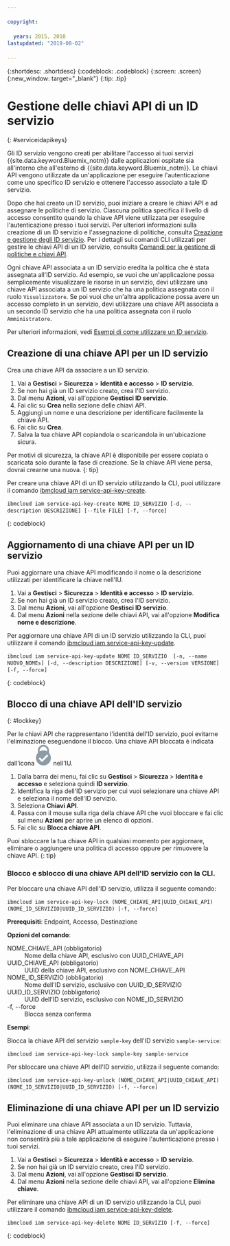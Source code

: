 ```yaml
---

copyright:

  years: 2015, 2018
lastupdated: "2018-08-02"

---
```


{:shortdesc: .shortdesc}
{:codeblock: .codeblock}
{:screen: .screen}
{:new_window: target="_blank"}
{:tip: .tip}


# Gestione delle chiavi API di un ID servizio
{: #serviceidapikeys}

Gli ID servizio vengono creati per abilitare l'accesso ai tuoi servizi {{site.data.keyword.Bluemix_notm}} dalle applicazioni ospitate sia all'interno che all'esterno di {{site.data.keyword.Bluemix_notm}}. Le chiavi API vengono utilizzate da un'applicazione per eseguire l'autenticazione come uno specifico ID servizio e ottenere l'accesso associato a tale ID servizio.

Dopo che hai creato un ID servizio, puoi iniziare a creare le chiavi API e ad assegnare le politiche di servizio. Ciascuna politica specifica il livello di accesso consentito quando la chiave API viene utilizzata per eseguire l'autenticazione presso i tuoi servizi. Per ulteriori informazioni sulla creazione di un ID servizio e l'assegnazione di politiche, consulta [Creazione e gestione degli ID servizio](/docs/iam/serviceid.html#serviceids). Per i dettagli sui comandi CLI utilizzati per gestire le chiavi API di un ID servizio, consulta [Comandi per la gestione di politiche e chiavi API](/docs/cli/reference/ibmcloud/cli_api_policy.html#ibmcloud_commands_iam).

Ogni chiave API associata a un ID servizio eredita la politica che è stata assegnata all'ID servizio. Ad esempio, se vuoi che un'applicazione possa semplicemente visualizzare le risorse in un servizio, devi utilizzare una chiave API associata a un ID servizio che ha una politica assegnata con il ruolo `Visualizzatore`. Se poi vuoi che un'altra applicazione possa avere un accesso completo in un servizio, devi utilizzare una chiave API associata a un secondo ID servizio che ha una politica assegnata con il ruolo `Amministratore`.

Per ulteriori informazioni, vedi [Esempi di come utilizzare un ID servizio](/docs/iam/serviceid.html#examples-of-how-to-use-a-service-id).

## Creazione di una chiave API per un ID servizio

Crea una chiave API da associare a un ID servizio.

1. Vai a **Gestisci** &gt; **Sicurezza** &gt; **Identità e accesso** &gt; **ID servizio**.
2. Se non hai già un ID servizio creato, crea l'ID servizio.
3. Dal menu **Azioni**, vai all'opzione **Gestisci ID servizio**.
4. Fai clic su **Crea** nella sezione delle chiavi API.
5. Aggiungi un nome e una descrizione per identificare facilmente la chiave API.
6. Fai clic su **Crea**.
7. Salva la tua chiave API copiandola o scaricandola in un'ubicazione sicura.

Per motivi di sicurezza, la chiave API è disponibile per essere copiata o scaricata solo durante la fase di creazione. Se la chiave API viene persa, dovrai crearne una nuova.
{: tip}

Per creare una chiave API di un ID servizio utilizzando la CLI, puoi utilizzare il comando [ibmcloud iam service-api-key-create](/docs/cli/reference/ibmcloud/cli_api_policy.html#ibmcloud_iam_api_key_create).
```
ibmcloud iam service-api-key-create NOME ID_SERVIZIO [-d, --description DESCRIZIONE] [--file FILE] [-f, --force]
```
{: codeblock}

## Aggiornamento di una chiave API per un ID servizio

Puoi aggiornare una chiave API modificando il nome o la descrizione utilizzati per identificare la chiave nell'IU.

1. Vai a **Gestisci** &gt; **Sicurezza** &gt; **Identità e accesso** &gt; **ID servizio**.
2. Se non hai già un ID servizio creato, crea l'ID servizio.
3. Dal menu **Azioni**, vai all'opzione **Gestisci ID servizio**.
4. Dal menu **Azioni** nella sezione delle chiavi API, vai all'opzione **Modifica nome e descrizione**.

Per aggiornare una chiave API di un ID servizio utilizzando la CLI, puoi utilizzare il comando [ibmcloud iam service-api-key-update](/docs/cli/reference/ibmcloud/cli_api_policy.html#ibmcloud_iam_api_key_update).
```
ibmcloud iam service-api-key-update NOME ID_SERVIZIO  [-n, --name NUOVO_NOMEs] [-d, --description DESCRIZIONE] [-v, --version VERSIONE] [-f, --force]
```
{: codeblock}

## Blocco di una chiave API dell'ID servizio
{: #lockkey}

Per le chiavi API che rappresentano l'identità dell'ID servizio, puoi evitarne l'eliminazione eseguendone il blocco. Una chiave API bloccata è indicata dall'icona ![Icona di bloccato](images/locked.svg "Bloccato") nell'IU. 

1. Dalla barra dei menu, fai clic su **Gestisci** &gt; **Sicurezza** &gt; **Identità e accesso** e seleziona quindi **ID servizio**.
2. Identifica la riga dell'ID servizio per cui vuoi selezionare una chiave API e seleziona il nome dell'ID servizio.
3. Seleziona **Chiavi API**.
4. Passa con il mouse sulla riga della chiave API che vuoi bloccare e fai clic sul menu **Azioni** per aprire un elenco di opzioni.
5. Fai clic su **Blocca chiave API**.

Puoi sbloccare la tua chiave API in qualsiasi momento per aggiornare, eliminare o aggiungere una politica di accesso oppure per rimuovere la chiave API.
{: tip}

### Blocco e sblocco di una chiave API dell'ID servizio con la CLI.

Per bloccare una chiave API dell'ID servizio, utilizza il seguente comando:

```
ibmcloud iam service-api-key-lock (NOME_CHIAVE_API|UUID_CHIAVE_API) (NOME_ID_SERVIZIO|UUID_ID_SERVIZIO) [-f, --force]
```

<strong>Prerequisiti</strong>:  Endpoint, Accesso, Destinazione

<strong>Opzioni del comando</strong>:
<dl>
  <dt>NOME_CHIAVE_API (obbligatorio)</dt>
  <dd>Nome della chiave API, esclusivo con UUID_CHIAVE_API</dd>
  <dt>UUID_CHIAVE_API (obbligatorio)</dt>
  <dd>UUID della chiave API, esclusivo con NOME_CHIAVE_API</dd>
  <dt>NOME_ID_SERVIZIO (obbligatorio)</dt>
  <dd>Nome dell'ID servizio, esclusivo con UUID_ID_SERVIZIO</dd>
  <dt>UUID_ID_SERVIZIO (obbligatorio)</dt>
  <dd>UUID dell'ID servizio, esclusivo con NOME_ID_SERVIZIO</dd>
  <dt>-f, --force</dt>
  <dd>Blocca senza conferma</dd>
</dl>

<strong>Esempi</strong>:

Blocca la chiave API del servizio `sample-key` dell'ID servizio `sample-service`:

```
ibmcloud iam service-api-key-lock sample-key sample-service
```

Per sbloccare una chiave API dell'ID servizio, utilizza il seguente comando:

```
ibmcloud iam service-api-key-unlock (NOME_CHIAVE_API|UUID_CHIAVE_API) (NOME_ID_SERVIZIO|UUID_ID_SERVIZIO) [-f, --force]
```


## Eliminazione di una chiave API per un ID servizio

Puoi eliminare una chiave API associata a un ID servizio. Tuttavia, l'eliminazione di una chiave API attualmente utilizzata da un'applicazione non consentirà più a tale applicazione di eseguire l'autenticazione presso i tuoi servizi.

1. Vai a **Gestisci** &gt; **Sicurezza** &gt; **Identità e accesso** &gt; **ID servizio**.
2. Se non hai già un ID servizio creato, crea l'ID servizio.
3. Dal menu **Azioni**, vai all'opzione **Gestisci ID servizio**.
4. Dal menu **Azioni** nella sezione delle chiavi API, vai all'opzione **Elimina chiave**.

Per eliminare una chiave API di un ID servizio utilizzando la CLI, puoi utilizzare il comando [ibmcloud iam service-api-key-delete](/docs/cli/reference/ibmcloud/cli_api_policy.html#ibmcloud_iam_api_key_delete).
```
ibmcloud iam service-api-key-delete NOME ID_SERVIZIO [-f, --force]
```
{: codeblock}
